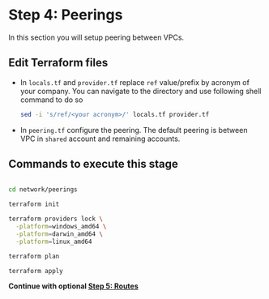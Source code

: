 # Step 4: Peerings

In this section you will setup peering between VPCs.

## Edit Terraform files

- In `locals.tf` and `provider.tf` replace `ref` value/prefix by acronym of your company. You can navigate to the directory and use following shell command to do so

  ```bash
  sed -i 's/ref/<your acronym>/' locals.tf provider.tf
  ```

- In `peering.tf` configure the peering. The default peering is between VPC in `shared` account and remaining accounts.

## Commands to execute this stage

```bash

cd network/peerings

terraform init

terraform providers lock \
  -platform=windows_amd64 \
  -platform=darwin_amd64 \
  -platform=linux_amd64

terraform plan

terraform apply
```

**Continue with optional [Step 5: Routes](/network/routes/README.md)**
